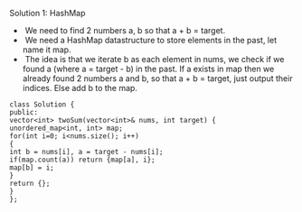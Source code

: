 Solution 1: HashMap
*  We need to find 2 numbers a, b so that a + b = target.
*  We need a HashMap datastructure to store elements in the past, let name it map.
*  The idea is that we iterate b as each element in nums, we check if we found a (where a = target - b) in the past.
If a exists in map then we already found 2 numbers a and b, so that a + b = target, just output their indices.
Else add b to the map.
​
```
class Solution {
public:
vector<int> twoSum(vector<int>& nums, int target) {
unordered_map<int, int> map;
for(int i=0; i<nums.size(); i++)
{
int b = nums[i], a = target - nums[i];
if(map.count(a)) return {map[a], i};
map[b] = i;
}
return {};
}
};
​
```
​
​